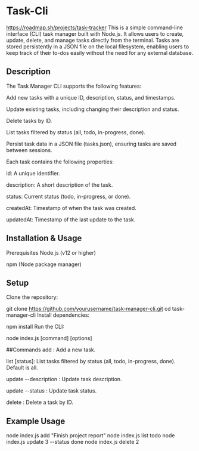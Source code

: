 # Task-Cli
https://roadmap.sh/projects/task-tracker
This is a simple command-line interface (CLI) task manager built with Node.js. It allows users to create, update, delete, and manage tasks directly from the terminal. Tasks are stored persistently in a JSON file on the local filesystem, enabling users to keep track of their to-dos easily without the need for any external database.


## Description
The Task Manager CLI supports the following features:

Add new tasks with a unique ID, description, status, and timestamps.

Update existing tasks, including changing their description and status.

Delete tasks by ID.

List tasks filtered by status (all, todo, in-progress, done).

Persist task data in a JSON file (tasks.json), ensuring tasks are saved between sessions.

Each task contains the following properties:

id: A unique identifier.

description: A short description of the task.

status: Current status (todo, in-progress, or done).

createdAt: Timestamp of when the task was created.

updatedAt: Timestamp of the last update to the task.

## Installation & Usage
Prerequisites
Node.js (v12 or higher)

npm (Node package manager)

## Setup
Clone the repository:


git clone https://github.com/yourusername/task-manager-cli.git
cd task-manager-cli
Install dependencies:


npm install
Run the CLI:


node index.js [command] [options]

##Commands
add <description>: Add a new task.

list [status]: List tasks filtered by status (all, todo, in-progress, done). Default is all.

update <id> --description <newDescription>: Update task description.

update <id> --status <newStatus>: Update task status.

delete <id>: Delete a task by ID.

## Example Usage

node index.js add "Finish project report"
node index.js list todo
node index.js update 3 --status done
node index.js delete 2
